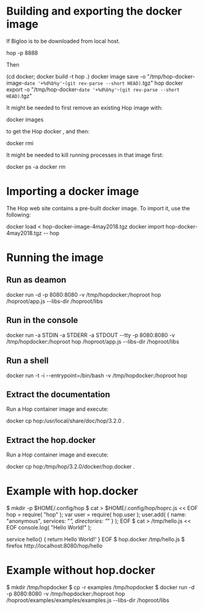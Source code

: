 
Building and exporting the docker image
=======================================

If Bigloo is to be downloaded from local host.

  hop -p 8888

Then

  (cd docker; docker build -t hop .)
  docker image save -o "/tmp/hop-docker-image-`date '+%d%b%y'`-`(git rev-parse --short HEAD)`.tgz" hop
  docker export -o "/tmp/hop-docker-`date '+%d%b%y'`-`(git rev-parse --short HEAD)`.tgz"

It might be needed to first remove an existing Hop image with:

  docker images

to get the Hop docker <image-id>, and then:

  docker rmi <image-id>

It might be needed to kill running processes in that image first:

  docker ps -a
  docker rm <container-id>
  

Importing a docker image
========================

The Hop web site contains a pre-built docker image. To import it, use
the following:

  docker load < hop-docker-image-4may2018.tgz
  docker import hop-docker-4may2018.tgz -- hop
  

Running the image
=================

Run as deamon
-------------
  docker run -d -p 8080:8080 -v /tmp/hopdocker:/hoproot hop /hoproot/app.js --libs-dir /hoproot/libs

Run in the console
------------------
  docker run -a STDIN -a STDERR -a STDOUT --tty -p 8080:8080 -v /tmp/hopdocker:/hoproot hop /hoproot/app.js --libs-dir /hoproot/libs

Run a shell
----------
  docker run -t -i --entrypoint=/bin/bash -v /tmp/hopdocker:/hoproot hop

Extract the documentation
-------------------------

Run a Hop container image and execute:

  docker cp hop:/usr/local/share/doc/hop/3.2.0 .

Extract the hop.docker
----------------------

Run a Hop container image and execute:

  docker cp hop:/tmp/hop/3.2.0/docker/hop.docker .

Example with hop.docker
=======================

$ mkdir -p $HOME/.config/hop
$ cat > $HOME/.config/hop/hoprc.js << EOF
hop = require( "hop" );
var user = require( hop.user );
user.add( { name: "anonymous", services: "*", directories: "*" } );
EOF
$ cat > /tmp/hello.js << EOF
console.log( "Hello World!" );

service hello() {
  return <html>Hello World!</html>'
}
EOF
$ hop.docker /tmp/hello.js
$ firefox http://localhost:8080/hop/hello

Example without hop.docker
==========================

$ mkdir /tmp/hopdocker
$ cp -r examples /tmp/hopdocker
$ docker run -d -p 8080:8080 -v /tmp/hopdocker:/hoproot hop /hoproot/examples/examples/examples.js --libs-dir /hoproot/libs

